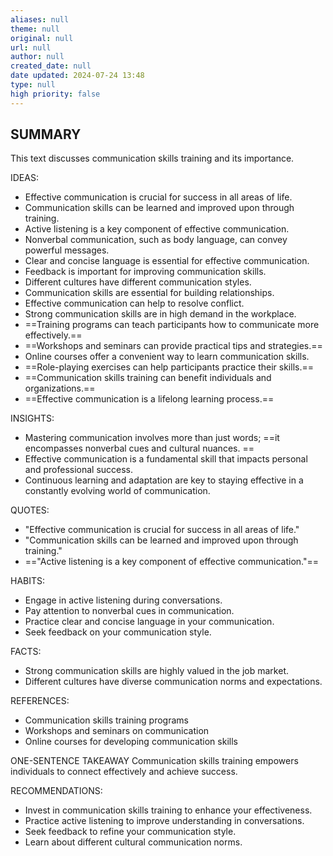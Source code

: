 ```yaml
---
aliases: null
theme: null
original: null
url: null
author: null
created_date: null
date updated: 2024-07-24 13:48
type: null
high priority: false
---
```

## SUMMARY
This text discusses communication skills training and its importance. 

IDEAS:
* Effective communication is crucial for success in all areas of life.
* Communication skills can be learned and improved upon through training.
* Active listening is a key component of effective communication.
* Nonverbal communication, such as body language, can convey powerful messages.
* Clear and concise language is essential for effective communication.
* Feedback is important for improving communication skills.
* Different cultures have different communication styles.
* Communication skills are essential for building relationships.
* Effective communication can help to resolve conflict.
* Strong communication skills are in high demand in the workplace.
* ==Training programs can teach participants how to communicate more effectively.==
* ==Workshops and seminars can provide practical tips and strategies.==
* Online courses offer a convenient way to learn communication skills.
* ==Role-playing exercises can help participants practice their skills.==
* ==Communication skills training can benefit individuals and organizations.==
* ==Effective communication is a lifelong learning process.==

INSIGHTS:
* Mastering communication involves more than just words; ==it encompasses nonverbal cues and cultural nuances. ==
*  Effective communication is a fundamental skill that impacts personal and professional success. 
* Continuous learning and adaptation are key to staying effective in a constantly evolving world of communication.

QUOTES:
* "Effective communication is crucial for success in all areas of life."
* "Communication skills can be learned and improved upon through training."
* =="Active listening is a key component of effective communication."==


HABITS:
* Engage in active listening during conversations.
* Pay attention to nonverbal cues in communication.
* Practice clear and concise language in your communication.
* Seek feedback on your communication style.

FACTS:
* Strong communication skills are highly valued in the job market.
* Different cultures have diverse communication norms and expectations. 


REFERENCES:
* Communication skills training programs
* Workshops and seminars on communication
* Online courses for developing communication skills



ONE-SENTENCE TAKEAWAY
Communication skills training empowers individuals to connect effectively and achieve success.

RECOMMENDATIONS:
* Invest in communication skills training to enhance your effectiveness.
* Practice active listening to improve understanding in conversations.
* Seek feedback to refine your communication style.
* Learn about different cultural communication norms. 

